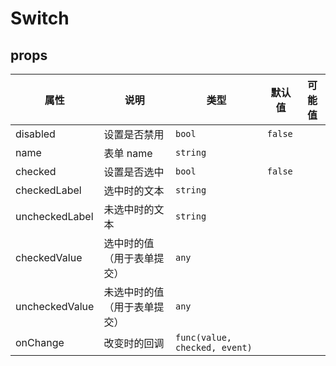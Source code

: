 # Switch

## props

| 属性           | 说明                         | 类型                          | 默认值  | 可能值 |
| -------------- | ---------------------------- | ----------------------------- | ------- | ------ |
| disabled       | 设置是否禁用                 | `bool`                        | `false` |        |
| name           | 表单 name                    | `string`                      | ` `     |        |
| checked        | 设置是否选中                 | `bool`                        | `false` |        |
| checkedLabel   | 选中时的文本                 | `string`                      | ` `     |        |
| uncheckedLabel | 未选中时的文本               | `string`                      | ` `     |        |
| checkedValue   | 选中时的值（用于表单提交）   | `any`                         |         |        |
| uncheckedValue | 未选中时的值（用于表单提交） | `any`                         | ` `     |        |
| onChange       | 改变时的回调                 | `func(value, checked, event)` | ` `     |        |